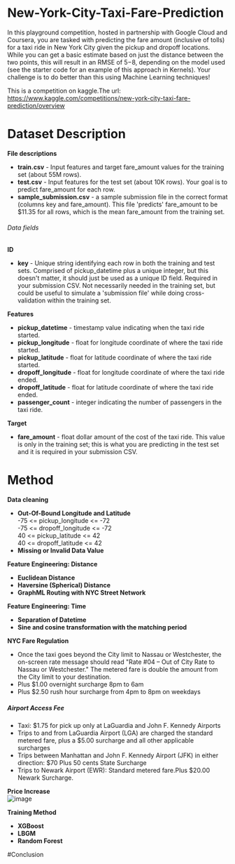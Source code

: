 # New-York-City-Taxi-Fare-Prediction
In this playground competition, hosted in partnership with Google Cloud and Coursera, you are tasked with predicting the fare amount (inclusive of tolls) for a taxi ride in New York City given the pickup and dropoff locations. While you can get a basic estimate based on just the distance between the two points, this will result in an RMSE of $5-$8, depending on the model used (see the starter code for an example of this approach in Kernels). Your challenge is to do better than this using Machine Learning techniques!

This is a competition on kaggle.The url: https://www.kaggle.com/competitions/new-york-city-taxi-fare-prediction/overview

# Dataset Description
**File descriptions**
* **train.csv** - Input features and target fare_amount values for the training set (about 55M rows).  
* **test.csv**  - Input features for the test set (about 10K rows). Your goal is to predict fare_amount for each row.  
* **sample_submission.csv** - a sample submission file in the correct format (columns key and fare_amount). This file 'predicts' fare_amount to be 
                            $11.35 for all rows, which is the mean fare_amount from the training set.

###### Data fields
**ID**
* **key** - Unique string identifying each row in both the training and test sets. Comprised of pickup_datetime plus a unique integer, but this 
            doesn't matter, it should just be used as a unique ID field.
            Required in your submission CSV. Not necessarily needed in the training set, but could be useful to simulate a 'submission file'                  while doing cross-validation within the training set.

**Features**
* **pickup_datetime**   - timestamp value indicating when the taxi ride started.  
* **pickup_longitude**  - float for longitude coordinate of where the taxi ride started.  
* **pickup_latitude**   - float for latitude coordinate of where the taxi ride started.  
* **dropoff_longitude** - float for longitude coordinate of where the taxi ride ended.  
* **dropoff_latitude**  - float for latitude coordinate of where the taxi ride ended.  
* **passenger_count**   - integer indicating the number of passengers in the taxi ride.

**Target**
* **fare_amount** - float dollar amount of the cost of the taxi ride. This value is only in the training set; this is what you are predicting in                      the test set and it is required in your submission CSV.

# Method 
**Data cleaning**
* **Out-Of-Bound Longitude and Latitude**   
  -75 <= pickup_longitude <= -72  
  -75 <= dropoff_longitude <= -72  
  40 <= pickup_latitude <= 42  
  40 <= dropoff_latitude <= 42
* **Missing or Invalid Data Value**

**Feature Engineering: Distance**
* **Euclidean Distance**
* **Haversine (Spherical) Distance**
* **GraphML Routing with NYC Street Network**

**Feature Engineering: Time**
* **Separation of Datetime**
* **Sine and cosine transformation with the matching period**

**NYC Fare Regulation**
* Once the taxi goes beyond the City limit to Nassau or Westchester, the on-screen rate message should read "Rate #04 – Out of City Rate to Nassau or Westchester." The metered fare is double the amount from the City limit to your destination.
* Plus $1.00 overnight surcharge 8pm to 6am
* Plus $2.50 rush hour surcharge from 4pm to 8pm on weekdays
##### Airport Access Fee
* Taxi: $1.75 for pick up only at LaGuardia and John F. Kennedy Airports
* Trips to and from LaGuardia Airport (LGA) are charged the standard metered fare, plus a $5.00 surcharge and all other applicable surcharges
* Trips between Manhattan and John F. Kennedy Airport (JFK) in either direction: $70 Plus 50 cents State Surcharge
* Trips to Newark Airport (EWR): Standard metered fare.Plus $20.00 Newark Surcharge.

**Price Increase**  
![image](https://github.com/TONY19950506/New-York-City-Taxi-Fare-Prediction/assets/110157487/0311f44b-62b7-4364-9aab-359417638692)

**Training Method** 
* **XGBoost**
* **LBGM**
* **Random Forest**

#Conclusion






  

